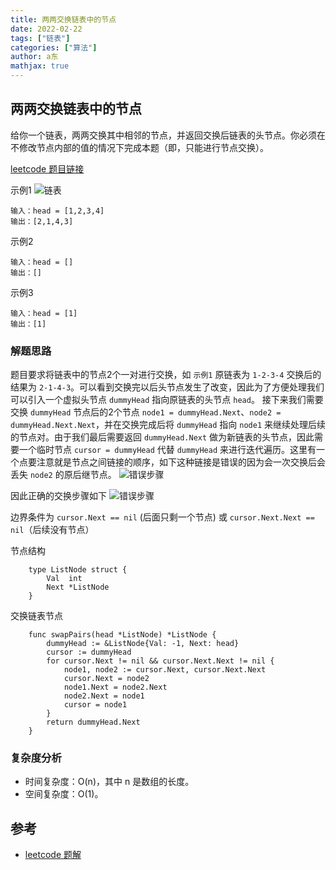 ```yaml
---
title: 两两交换链表中的节点
date: 2022-02-22
tags: ["链表"]
categories: ["算法"]
author: a东
mathjax: true
---
```


## 两两交换链表中的节点
给你一个链表，两两交换其中相邻的节点，并返回交换后链表的头节点。你必须在不修改节点内部的值的情况下完成本题（即，只能进行节点交换）。

[ leetcode 题目链接](https://leetcode-cn.com/problems/swap-nodes-in-pairs/)

示例1
![链表](/images/algorithm/linked-list/swap-nodes-in-pairs.png)
```
输入：head = [1,2,3,4]
输出：[2,1,4,3]
```
<!-- more -->

示例2
```
输入：head = []
输出：[]
```

示例3
```
输入：head = [1]
输出：[1]
```

### 解题思路
题目要求将链表中的节点2个一对进行交换，如 `示例1` 原链表为 `1-2-3-4` 交换后的结果为 `2-1-4-3`。可以看到交换完以后头节点发生了改变，因此为了方便处理我们可以引入一个虚拟头节点 `dummyHead` 指向原链表的头节点 `head`。
接下来我们需要交换 `dummyHead` 节点后的2个节点 `node1 = dummyHead.Next`、`node2 = dummyHead.Next.Next`，并在交换完成后将 `dummyHead` 指向 `node1` 来继续处理后续的节点对。由于我们最后需要返回 `dummyHead.Next` 
做为新链表的头节点，因此需要一个临时节点 `cursor = dummyHead` 代替 `dummyHead` 来进行迭代遍历。这里有一个点要注意就是节点之间链接的顺序，如下这种链接是错误的因为会一次交换后会丢失 `node2` 的原后继节点。
![错误步骤](/images/algorithm/linked-list/swap-nodes-error-exam.png)

因此正确的交换步骤如下
![错误步骤](/images/algorithm/linked-list/swap-nodes-exam.png)

边界条件为 `cursor.Next == nil` (后面只剩一个节点) 或 `cursor.Next.Next == nil`（后续没有节点）

节点结构
```cgo
    type ListNode struct {
        Val  int
        Next *ListNode
    }
```

交换链表节点
```cgo
    func swapPairs(head *ListNode) *ListNode {
        dummyHead := &ListNode{Val: -1, Next: head}
        cursor := dummyHead
        for cursor.Next != nil && cursor.Next.Next != nil {
            node1, node2 := cursor.Next, cursor.Next.Next
            cursor.Next = node2
            node1.Next = node2.Next
            node2.Next = node1
            cursor = node1
        }
        return dummyHead.Next
    }
```


### 复杂度分析
- 时间复杂度：O(n)，其中 n 是数组的长度。
- 空间复杂度：O(1)。



## 参考
* [leetcode 题解](https://leetcode-cn.com/problems/swap-nodes-in-pairs/solution/liang-liang-jiao-huan-lian-biao-zhong-de-jie-di-91/)






